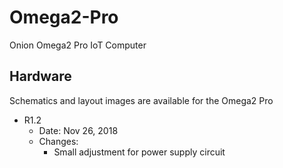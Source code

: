 # Omega2-Pro
Onion Omega2 Pro IoT Computer

## Hardware

Schematics and layout images are available for the Omega2 Pro

* R1.2
    * Date: Nov 26, 2018
    * Changes:
        * Small adjustment for power supply circuit
